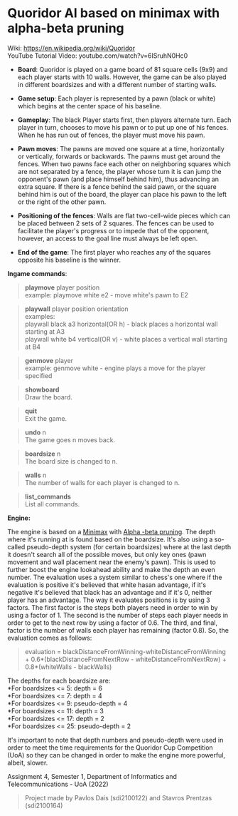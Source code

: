 # Quoridor AI based on minimax with alpha-beta pruning

Wiki: https://en.wikipedia.org/wiki/Quoridor <br/>
YouTube Tutorial Video: youtube.com/watch?v=6ISruhN0Hc0

* **Board**:
Quoridor is played on a game board of 81 square cells (9x9) and each player starts with 10 walls. However, the game can be also played in different boardsizes and with a different number of starting walls.

* **Game setup**:
Each player is represented by a pawn (black or white) which begins at the center space of his baseline.

* **Gameplay**:
The black Player starts first, then players alternate turn. Each player in turn, chooses to move his pawn or to put up one of his fences. When he has run out of fences, the player must move his pawn.

* **Pawn moves**:
The pawns are moved one square at a time, horizontally or vertically, forwards or backwards. The pawns must get around the fences. When two pawns face each other on neighboring squares which are not separated by a fence, the player whose turn it is can jump the opponent's pawn (and place himself behind him), thus advancing an extra square. If there is a fence behind the said pawn, or the square behind him is out of the board, the player can place his pawn to the left or the right of the other pawn.

* **Positioning of the fences**:
Walls are flat two-cell-wide pieces which can be placed between 2 sets of 2 squares. The fences can be used to facilitate the player's progress or to impede that of the opponent, however, an access to the goal line must always be left open.

* **End of the game**:
The first player who reaches any of the squares opposite his baseline is the winner.

**Ingame commands**:
> **playmove** player position <br/>
  example: playmove white e2 - move white's pawn to E2
  
> **playwall** player position orientation <br/>
  examples:<br/>
  playwall black a3 horizontal(OR h) - black places a horizontal wall starting at A3 <br/>
  playwall white b4 vertical(OR v) - white places a vertical wall starting at B4 <br/>
  
> **genmove** player <br/>
  example: genmove white - engine plays a move for the player specified
 
> **showboard** <br/>
  Draw the board.
  
> **quit** <br/>
  Exit the game.
  
> **undo** n <br/>
  The game goes n moves back.
  
> **boardsize** n <br/>
  The board size is changed to n.
  
> **walls** n <br/>
  The number of walls for each player is changed to n.
  
> **list_commands** <br/>
  List all commands.

**Engine:** <br/>

The engine is based on a [Minimax](en.wikipedia.org/wiki/Minimax) with [Alpha -beta pruning](en.wikipedia.org/wiki/Alpha%E2%80%93beta_pruning). The depth where it's running
at is found based on the boardsize. It's also using a so-called pseudo-depth system (for certain boardsizes) where at the last depth it doesn't search all of the possible moves, but only key ones (pawn movement and wall placement near the enemy's pawn). This is used to further boost the engine lookahead ability and make the depth an even 
number. The evaluation uses a system similar to chess's one where if the evaluation is positive it's believed that white hasan advantage, if it's negative it's believed that black has an advantage and if it's 0, neither player has an advantage. The way it evaluates positions is by using 3 factors. The first factor is the steps both players need in order to win by using a factor of 1. The second is the number of steps each player needs in order to get to the next row by using a factor of 0.6. The third, and final, factor is the number of walls each player has remaining (factor 0.8). So, the evaluation comes as follows: <br/>
> evaluation = blackDistanceFromWinning-whiteDistanceFromWinning + 0.6*(blackDistanceFromNextRow - whiteDistanceFromNextRow) + 0.8*(whiteWalls - blackWalls) <br/>

The depths for each boardsize are: <br/>
*For boardsizes <= 5: depth = 6 <br/>
*For boardsizes <= 7: depth = 4 <br/>
*For boardsizes <= 9: pseudo-depth = 4 <br/>
*For boardsizes <= 11: depth = 3 <br/>
*For boardsizes <= 17: depth = 2 <br/>
*For boardsizes <= 25: pseudo-depth = 2 <br/>

It's important to note that depth numbers and pseudo-depth were used in order to meet the time requirements for the Quoridor Cup Competition (UoA) so they can be changed in order to make the engine more powerful, albeit, slower. <br/>

Assignment 4, Semester 1, Department of Informatics and Telecommunications - UoA (2022)
> Project made by Pavlos Dais (sdi2100122) and Stavros Prentzas (sdi2100164)
